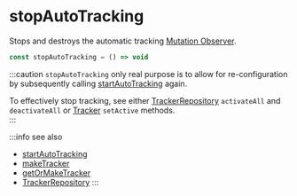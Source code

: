 # stopAutoTracking

Stops and destroys the automatic tracking [Mutation Observer](/tracking/browser/api-reference/mutationObserver/overview.md).

```typescript
const stopAutoTracking = () => void
```

:::caution
`stopAutoTracking` only real purpose is to allow for re-configuration by subsequently calling [startAutoTracking](/tracking/browser/api-reference/general/startAutoTracking.md) again.  

To effectively stop tracking, see either [TrackerRepository](/tracking/browser/api-reference/core/TrackerRepository.md) `activateAll` and `deactivateAll` or [Tracker](/tracking/browser/api-reference/core/Tracker.md) `setActive` methods.   
:::

:::info see also
- [startAutoTracking](/tracking/browser/api-reference/general/startAutoTracking.md)
- [makeTracker](/tracking/browser/api-reference/general/makeTracker.md)
- [getOrMakeTracker](/tracking/browser/api-reference/general/getOrMakeTracker.md)
- [TrackerRepository](/tracking/browser/api-reference/core/TrackerRepository.md)
:::
